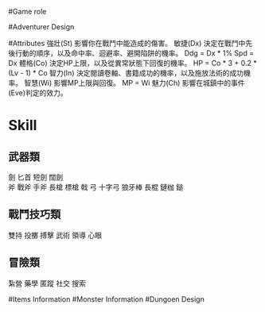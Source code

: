 #Game role

#Adventurer Design

#Attributes
強壯(St)
	影響你在戰鬥中能造成的傷害。
敏捷(Dx)
	決定在戰鬥中先後行動的順序，以及命中率、迴避率、避開陷阱的機率。
	Ddg = Dx * 1%
	Spd = Dx
體格(Co)
	決定HP上限，以及從異常狀態下回復的機率。
	HP = Co * 3 + 0.2 * (Lv - 1) * Co
智力(In)
	決定閱讀卷軸、書籍成功的機率，以及施放法術的成功機率。
智慧(Wi)
	影響MP上限與回復。
	MP = Wi
魅力(Ch)
	影響在城鎮中的事件(Eve)判定的效力。
# Skill
## 武器類
劍		匕首	短劍	闊劍	
斧		戰斧	手斧	長槍
標槍	戟		弓		十字弓
狼牙棒	長棍	鏈枷	鎚		

## 戰鬥技巧類
雙持	投擲	搏擊	武術
領導	心眼	

## 冒險類
紮營	藥學	匿蹤	社交
搜索	

#Items Information
#Monster Information
#Dungoen Design
